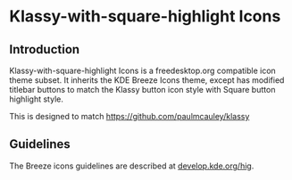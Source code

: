 # Klassy-with-square-highlight Icons

## Introduction

Klassy-with-square-highlight Icons is a freedesktop.org compatible icon theme subset. It inherits the KDE Breeze Icons theme, except has modified titlebar buttons to match the Klassy button icon style with Square button highlight style.

This is designed to match https://github.com/paulmcauley/klassy

## Guidelines

The Breeze icons guidelines are described at [develop.kde.org/hig](https://develop.kde.org/hig).
